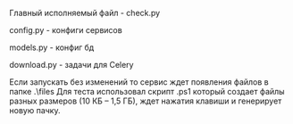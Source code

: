 

Главный исполняемый файл - check.py

config.py - конфиги сервисов

models.py - конфиг бд

download.py - задачи для Celery

Если запускать без изменений то сервис ждет появления файлов в папке .\\files
Для теста использовал скрипт .ps1 который создает файлы разных размеров (10 КБ – 1,5 ГБ), ждет нажатия клавиши и генерирует новую пачку.

